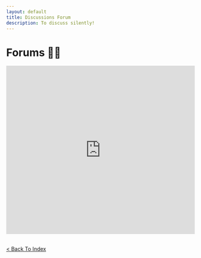 ```yaml
---
layout: default
title: Discussions Forum
description: To discuss silently!
---
```


# Forums 🐻‍❄️

<iframe src="https://www5.cbox.ws/box/?boxid=950456&boxtag=2CAoo4" width="100%" height="450" allowtransparency="yes" allow="autoplay" frameborder="0" marginheight="0" marginwidth="0" scrolling="auto"></iframe>	
<br />
<br />

[< Back To Index](../)
